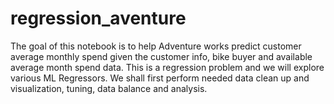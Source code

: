 # regression_aventure
The goal of this notebook is to help Adventure works predict customer average monthly spend given the customer info, bike buyer and available average month spend data. This is a regression problem and we will explore various ML Regressors. We shall first perform needed data clean up and visualization, tuning, data balance and analysis.
